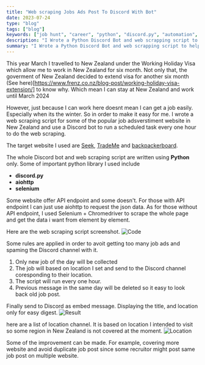```yaml
---
title: "Web scraping Jobs Ads Post To Discord With Bot"
date: 2023-07-24
type: "blog"
tags: ["blog"]
keywords: ["job hunt", "career", "python", "discord.py", "automation", "discord bot", "web scraping", "web scrape"]
description: "I Wrote a Python Discord Bot and web scrapping script to help me find job in New Zealand."
summary: "I Wrote a Python Discord Bot and web scrapping script to help me find job in New Zealand."
---
```


This year March I travelled to New Zealand under the Working Holiday Visa which allow me to work in New Zealand for six month. Not only that, the goverment of New Zealand decided to extend visa for another six month (See here)[https://www.frenz.co.nz/blog-post/working-holiday-visa-extension/] to know why. Which mean I can stay at New Zealand and work until March 2024

However, just because I can work here doesnt mean I can get a job easily. Especially when its the winter. So in order to make it easy for me. I wrote a web scraping script for some of the popular job adsverstiment website in New Zealand and use a Discord bot to run a scheduled task every one hour to do the web scraping.

The target website I used are [Seek](https://seek.co.nz), [TradeMe](https://trademe.co.nz) and [backpackerboard](https://www.backpackerboard.co.nz/).

The whole Discord bot and web scraping script are written using **Python** only.
Some of important python library I used include
- **discord.py**
- **aiohttp**
- **selenium**

Some website offer API endpoint and some doesn't. For those with API endpoint I can just use aiohttp to request the json data. As for those without API endpoint, I used Selenium + Chromedriver to scrape the whole page and get the data i want from element by element.

Here are the web scraping script screenshot.
![Code](/img/code_1.JPG "Code")

Some rules are applied in order to avoit getting too many job ads and spaming the Discord channel with it.
1. Only new job of the day will be collected
2. The job will based on location I set and send to the Discord channel coresponding to their location.
3. The script will run every one hour.
4. Previous message in the same day will be deleted so it easy to look back old job post.

Finally send to Discord as embed message.
Displaying the title, and location only for easy digest.
![Result](/img/pic_1.JPG "Result")

here are a list of location channel.
It is based on location I intended to visit so some region in New Zealand is not covered at the moment.
![Location](/img/pic_2.JPG "Location")

Some of the improvement can be made. For example, covering more website and avoid duplicate job post since some recruitor might post same job post on multiple website.